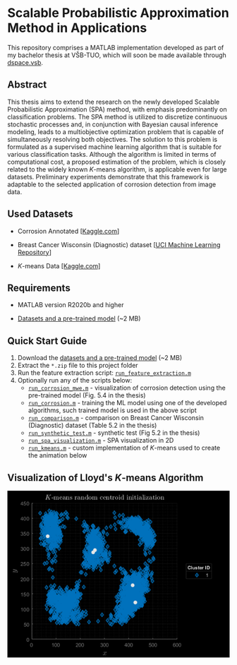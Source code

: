 # Scalable Probabilistic Approximation Method in Applications

This repository comprises a MATLAB implementation developed as part of my bachelor thesis at VŠB-TUO, which will soon be made available through [dspace.vsb](https://dspace.vsb.cz).

## Abstract

This thesis aims to extend the research on the newly developed Scalable Probabilistic Approximation (SPA) method, with emphasis predominantly on classification problems. The SPA method is utilized to discretize continuous stochastic processes and, in conjunction with Bayesian causal inference modeling, leads to a multiobjective optimization problem that is capable of simultaneously resolving both objectives. The solution to this problem is formulated as a supervised machine learning algorithm that is suitable for various classification tasks. Although the algorithm is limited in terms of computational cost, a proposed estimation of the problem, which is closely related to the widely known *K*-means algorithm, is applicable even for large datasets. Preliminary experiments demonstrate that this framework is adaptable to the selected application of corrosion detection from image data.

## Used Datasets

- Corrosion Annotated [[Kaggle.com](https://www.kaggle.com/datasets/tungxnguyen/corrosionannotated)]

- Breast Cancer Wisconsin (Diagnostic) dataset [[UCI Machine Learning Repository](https://doi.org/10.24432/C5DW2B)]

- *K*-means Data [[Kaggle.com]](https://www.kaggle.com/datasets/joonasyoon/clustering-exercises)

## Requirements

- MATLAB version R2020b and higher

- [Datasets and a pre-trained model](https://drive.google.com/file/d/1flJC5JROhEubYed-wBQSbo4RzLbg1fDw/view?usp=sharing) (~2 MB)

## Quick Start Guide

1. Download the [datasets and a pre-trained model](https://drive.google.com/file/d/1flJC5JROhEubYed-wBQSbo4RzLbg1fDw/view?usp=sharing) (~2 MB)
2. Extract the `*.zip` file to this project folder
3. Run the feature extraction script: [`run_feature_extraction.m`](run_feature_extraction.m)
4. Optionally run any of the scripts below:
    - [`run_corrosion_mwe.m`](run_corrosion_mwe.m) - visualization of corrosion detection using the pre-trained model (Fig. 5.4 in the thesis)
    - [`run_corrosion.m`](run_corrosion.m) - training the ML model using one of the developed algorithms, such trained model is used in the above script
    - [`run_comparison.m`](run_comparison.m) - comparison on Breast Cancer Wisconsin (Diagnostic) dataset (Table 5.2 in the thesis)
    - [`run_synthetic_test.m`](run_synthetic_test.m) - synthetic test (Fig 5.2 in the thesis)
    - [`run_spa_visualization.m`](run_spa_visualization.m) - SPA visualization in 2D
    - [`run_kmeans.m`](run_kmeans.m) - custom implementation of *K*-means used to create the animation below

## Visualization of Lloyd's *K*-means Algorithm

![Lloyd's K-means](lloyds_kmeans.gif)
